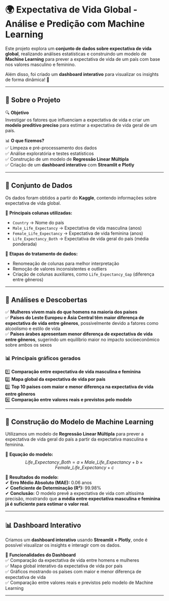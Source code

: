 # 🌍 Expectativa de Vida Global - Análise e Predição com Machine Learning

Este projeto explora um **conjunto de dados sobre expectativa de vida global**, realizando análises estatísticas e construindo um modelo de **Machine Learning** para prever a expectativa de vida de um país com base nos valores masculino e feminino.  

Além disso, foi criado um **dashboard interativo** para visualizar os insights de forma dinâmica! 🚀  

---

## 📌 **Sobre o Projeto**
🔍 **Objetivo**  
Investigar os fatores que influenciam a expectativa de vida e criar um **modelo preditivo preciso** para estimar a expectativa de vida geral de um país.

📊 **O que fizemos?**  
✅ Limpeza e pré-processamento dos dados  
✅ Análise exploratória e testes estatísticos  
✅ Construção de um modelo de **Regressão Linear Múltipla**  
✅ Criação de um **dashboard interativo** com **Streamlit e Plotly**  

---

## 📂 **Conjunto de Dados**
Os dados foram obtidos a partir do **Kaggle**, contendo informações sobre expectativa de vida global.  

📌 **Principais colunas utilizadas:**  
- `Country` → Nome do país  
- `Male_Life_Expectancy` → Expectativa de vida masculina (anos)  
- `Female_Life_Expectancy` → Expectativa de vida feminina (anos)  
- `Life_Expectancy_Both` → Expectativa de vida geral do país (média ponderada)  

📌 **Etapas do tratamento de dados:**  
- Renomeação de colunas para melhor interpretação  
- Remoção de valores inconsistentes e outliers  
- Criação de colunas auxiliares, como `Life_Expectancy_Gap` (diferença entre gêneros)  

---

## 🔬 **Análises e Descobertas**
✅ **Mulheres vivem mais do que homens na maioria dos países**  
✅ **Países do Leste Europeu e Ásia Central têm maior diferença de expectativa de vida entre gêneros**, possivelmente devido a fatores como alcoolismo e estilo de vida  
✅ **Países árabes apresentam menor diferença de expectativa de vida entre gêneros**, sugerindo um equilíbrio maior no impacto socioeconômico sobre ambos os sexos  

### 📊 **Principais gráficos gerados**
1️⃣ **Comparação entre expectativa de vida masculina e feminina**  
2️⃣ **Mapa global da expectativa de vida por país**  
3️⃣ **Top 10 países com maior e menor diferença na expectativa de vida entre gêneros**  
4️⃣ **Comparação entre valores reais e previstos pelo modelo**  

---

## 🧠 **Construção do Modelo de Machine Learning**
Utilizamos um modelo de **Regressão Linear Múltipla** para prever a expectativa de vida geral do país a partir da expectativa masculina e feminina.  

📌 **Equação do modelo:**  
$$
Life\_Expectancy\_Both = a \times Male\_Life\_Expectancy + b \times Female\_Life\_Expectancy + c
$$

📌 **Resultados do modelo:**  
✔ **Erro Médio Absoluto (MAE):** 0.06 anos  
✔ **Coeficiente de Determinação (R²):** 99.98%  
✔ **Conclusão:** O modelo prevê a expectativa de vida com altíssima precisão, mostrando que **a média entre expectativa masculina e feminina já é suficiente para estimar o valor real**.

---

## 📊 **Dashboard Interativo**
Criamos um **dashboard interativo** usando **Streamlit + Plotly**, onde é possível visualizar os insights e interagir com os dados.

🔹 **Funcionalidades do Dashboard**  
✅ Comparação da expectativa de vida entre homens e mulheres  
✅ Mapa global interativo da expectativa de vida por país  
✅ Gráficos mostrando os países com maior e menor diferença de expectativa de vida  
✅ Comparação entre valores reais e previstos pelo modelo de Machine Learning  

---
